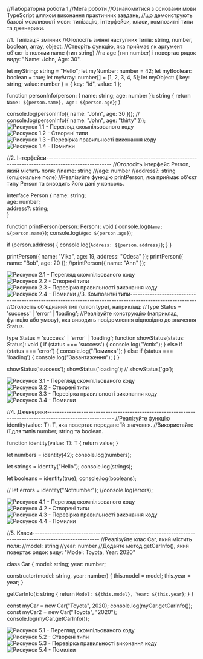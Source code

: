 //Лабораторна робота 1
//Мета роботи
//Ознайомитися з основами мови TypeScript шляхом виконання практичних завдань, 
//що демонструють базові можливості мови: типізацію, інтерфейси, класи, композитні типи та дженерики.

//1. Типізація змінних
//Оголосіть змінні наступних типів: string, number, boolean, array, object.
//Створіть функцію, яка приймає як аргумент об'єкт із полями name (тип string) 
//та age (тип number) і повертає рядок виду: "Name: John, Age: 30".

let myString: string = "Hello";
let myNumber: number = 42;
let myBoolean: boolean = true;
let myArray: number[] = [1, 2, 3, 4, 5];
let myObject: { key: string; value: number } = { key: "id", value: 1 };

function personInfo(person: { name: string; age: number }): string {
  return `Name: ${person.name}, Age: ${person.age}`;
}

console.log(personInfo({ name: "John", age: 30 }));
// console.log(personInfo({ name: "John", age: "thirty" }));
![Рискунок 1.1 - Перегляд скомпільованого коду](1.1.jpg)
![Рискунок 1.2 - Створені типи](1.2.jpg)
![Рискунок 1.3 - Перевірка правильності виконання коду](1.3.jpg)
![Рискунок 1.4 - Помилки](1.4.jpg)


//2. Інтерфейси---------------------------------------------------------------------------------------------------------
//Оголосіть інтерфейс Person, який містить поля:
//name: string
///age: number
//address?: string (опціональне поле)
//Реалізуйте функцію printPerson, яка приймає об'єкт типу Person та виводить його дані у консоль.


interface Person {
  name: string;       
  age: number;      
  address?: string;  
}

function printPerson(person: Person): void {
  console.log(`Name: ${person.name}`);
  console.log(`Age: ${person.age}`);
  
  if (person.address) {
    console.log(`Address: ${person.address}`);
  }
}

printPerson({ name: "Vika", age: 19, address: "Odesa" });
printPerson({ name: "Bob", age: 20 });
//printPerson({ name: "Ann" });

![Рискунок 2.1 - Перегляд скомпільованого коду](2.1.jpg)
![Рискунок 2.2 - Створені типи](2.2.jpg)
![Рискунок 2.3 - Перевірка правильності виконання коду](2.3.jpg)
![Рискунок 2.4 - Помилки](2.4.jpg)
//3. Композитні типи---------------------------------------------------------------------------------------------------------
//Оголосіть об'єднаний тип (union type), наприклад: 
//Type Status = 'success' | 'error' | 'loading';
//Реалізуйте конструкцію (наприклад, функцію або умову), яка виводить повідомлення відповідно до значення Status.


type Status = 'success' | 'error' | 'loading';
function showStatus(status: Status): void {
  if (status === 'success') {
    console.log("Успіх");
  } else if (status === 'error') {
    console.log("Помилка");
  } else if (status === 'loading') {
    console.log("Завантаження");
  }
}

showStatus('success');
showStatus('loading');
// showStatus('go');

![Рискунок 3.1 - Перегляд скомпільованого коду](3.1.jpg)
![Рискунок 3.2 - Створені типи](3.2.jpg)
![Рискунок 3.3 - Перевірка правильності виконання коду](3.3.jpg)
![Рискунок 3.4 - Помилки](3.4.jpg)


//4. Дженерики---------------------------------------------------------------------------------------------------------
//Реалізуйте функцію identity<T>(value: T): T, яка повертає передане їй значення.
//Використайте її для типів number, string та boolean.

function identity<T>(value: T): T {
  return value;
}

let numbers = identity<number>(42);
console.log(numbers); 

let strings = identity<string>("Hello");
console.log(strings); 

let booleans = identity<boolean>(true);
console.log(booleans); 

// let errors = identity<number>("Notnumber");
//console.log(errors); 


![Рискунок 4.1 - Перегляд скомпільованого коду](4.1.jpg)
![Рискунок 4.2 - Створені типи](4.2.jpg)
![Рискунок 4.3 - Перевірка правильності виконання коду](4.3.jpg)
![Рискунок 4.4 - Помилки](4.4.jpg)

//5. Класи---------------------------------------------------------------------------------------------------------
//Реалізуйте клас Car, який містить поля:
//model: string
//year: number
//Додайте метод getCarInfo(), який повертає рядок виду: "Model: Toyota, Year: 2020"

class Car {
  model: string;
  year: number;

  constructor(model: string, year: number) {
    this.model = model;
    this.year = year;
  }

  getCarInfo(): string {
    return `Model: ${this.model}, Year: ${this.year}`;
  }
}

const myCar = new Car("Toyota", 2020);
console.log(myCar.getCarInfo()); 
const myCar2 = new Car("Toyota", "2020");
console.log(myCar.getCarInfo()); 

![Рискунок 5.1 - Перегляд скомпільованого коду](5.1.jpg)
![Рискунок 5.2 - Створені типи](5.2.jpg)
![Рискунок 5.3 - Перевірка правильності виконання коду](5.3.jpg)
![Рискунок 5.4 - Помилки](5.4.jpg)

